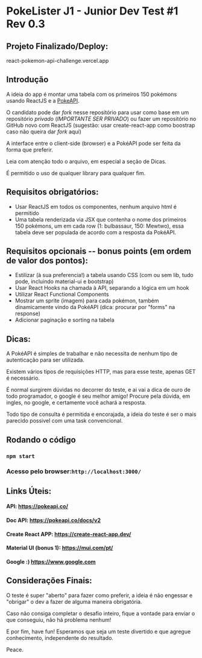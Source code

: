 # PokeLister J1 - Junior Dev Test #1 Rev 0.3
## Projeto Finalizado/Deploy:

react-pokemon-api-challenge.vercel.app

## Introdução

A ideia do app é montar uma tabela com os primeiros 150 pokémons usando ReactJS e a [PokeAPI](https://pokeapi.co/).

O candidato pode dar _fork_ nesse repositório para usar como base em um repositório *privado* (*IMPORTANTE SER PRIVADO*) ou fazer um repositório no GitHub novo com ReactJS (sugestão: usar create-react-app como boostrap caso não queira dar _fork_ aqui)

A interface entre o client-side (browser) e a PokéAPI pode ser feita da forma que preferir.

Leia com atenção todo o arquivo, em especial a seção de Dicas.

É permitido o uso de qualquer library para qualquer fim.

## Requisitos obrigatórios:

- Usar ReactJS em todos os componentes, nenhum arquivo html é permitido
- Uma tabela renderizada via JSX que contenha o nome dos primeiros 150 pokémons, um em cada row (1: bulbassaur, 150: Mewtwo), essa tabela deve ser populada de acordo com a resposta da PokéAPI.

## Requisitos opcionais -- bonus points (em ordem de valor dos pontos):

- Estilizar (à sua preferencia!) a tabela usando CSS (com ou sem lib, tudo pode, incluindo material-ui e bootstrap)
- Usar React Hooks na chamada à API, separando a lógica em um hook
- Utilizar React Functional Components
- Mostrar um sprite (imagem) para cada pokémon, também dinamicamente vindo da PokéAPI (dica: procurar por "forms" na response)
- Adicionar paginação e sorting na tabela

## Dicas:

A PokéAPI é simples de trabalhar e não necessita de nenhum tipo de autenticação para ser utilizada.

Existem vários tipos de requisições HTTP, mas para esse teste, apenas GET é necessário.

É normal surgirem dúvidas no decorrer do teste, e ai vai a dica de ouro de todo programador, o google é seu melhor amigo! Procure pela dúvida, em ingles, no google, e certamente você achará a resposta.

Todo tipo de consulta é permitida e encorajada, a ideia do teste é ser o mais parecido possivel com uma task convencional.

## Rodando o código

### `npm start`
### Acesso pelo browser:`http://localhost:3000/`

## Links Úteis:

#### API: https://pokeapi.co/
#### Doc API: https://pokeapi.co/docs/v2
#### Create React APP: https://create-react-app.dev/
#### Material UI (bonus 1): https://mui.com/pt/
#### Google :) https://www.google.com

## Considerações Finais:

O teste é super "aberto" para fazer como preferir, a ideia é não engessar e "obrigar" o dev a fazer de alguma maneira obrigatória.

Caso não consiga completar o desafio inteiro, fique a vontade para enviar o que conseguiu, não há problema nenhum!

E por fim, have fun! Esperamos que seja um teste divertido e que agregue conhecimento, independente do resultado.

Peace.
